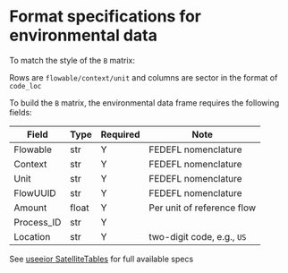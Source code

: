 # Format specifications for environmental data

To match the style of the `B` matrix:

Rows are `flowable/context/unit` and columns are sector in the format of `code_loc`

To build the `B` matrix, the environmental data frame requires the following fields:

 Field | Type | Required |  Note |
----------- |  ---- | ---------| -----  |
Flowable | str | Y | FEDEFL nomenclature
Context | str | Y | FEDEFL nomenclature
Unit | str | Y | FEDEFL nomenclature
FlowUUID | str| Y | FEDEFL nomenclature
Amount | float | Y | Per unit of reference flow
Process_ID | str | Y |
Location | str | Y | two-digit code, e.g., `US`

See [useeior SatelliteTables](https://github.com/USEPA/useeior/blob/master/format_specs/Model.md#satellitetables) for full available specs